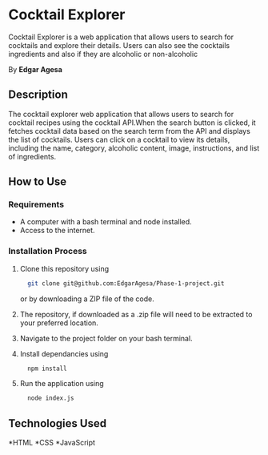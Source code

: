 # Cocktail Explorer
Cocktail Explorer is a web application that allows users to search for cocktails and explore their details. Users can also see the cocktails ingredients and also if they are alcoholic or non-alcoholic

By **Edgar Agesa**

## Description
 The cocktail explorer web application that allows users to search for cocktail recipes using the cocktail API.When the search button is clicked, it fetches cocktail data based on the search term from the API and displays the list of cocktails. Users can click on a cocktail to view its details, including the name, category, alcoholic content, image, instructions, and list of ingredients.

## How to Use

### Requirements

* A computer with a bash terminal and node installed.
* Access to the internet.

### Installation Process
1. Clone this repository using

    ```bash
      git clone git@github.com:EdgarAgesa/Phase-1-project.git
    ```

    or by downloading a ZIP file of the code.
  
2. The repository, if downloaded as a .zip file will need to be extracted to your preferred location.

3. Navigate to the project folder on your bash terminal.

4. Install dependancies using

    ```bash
      npm install
    ```

5. Run the application using

    ```bash
      node index.js
    ```

## Technologies Used
*HTML
*CSS
*JavaScript

